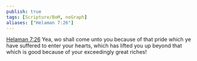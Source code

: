 ```yaml
---
publish: true
tags: [Scripture/BoM, noGraph]
aliases: ["Helaman 7:26"]
---
```

[Helaman 7:26](https://churchofjesuschrist.org/study/scriptures/bofm/hel/7?lang=eng&id=p26#p26) Yea, wo shall come unto you because of that pride which ye have suffered to enter your hearts, which has lifted you up beyond that which is good because of your exceedingly great riches!
